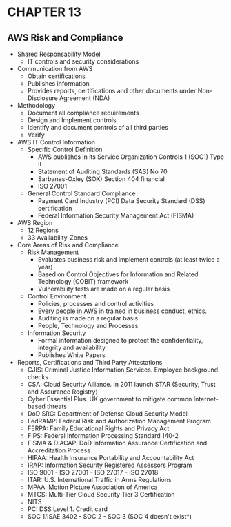 # CHAPTER 13

## AWS Risk and Compliance

* Shared Responsability Model
  * IT controls and security considerations
* Communication from AWS
  * Obtain certifications
  * Publishes information
  * Provides reports, certifications and other documents under Non-Disclosure Agreement (NDA)
* Methodology
  * Document all compliance requirements
  * Design and Implement controls
  * Identify and document controls of all third parties
  * Verify
* AWS IT Control Information
  * Specific Control Definition
    * AWS publishes in its Service Organization Controls 1 (SOC1) Type II
    * Statement of Auditing Standards (SAS) No 70
    * Sarbanes-Oxley (SOX) Section 404 financial
    * ISO 27001
  * General Control Standard Compliance
    * Payment Card Industry (PCI) Data Security Standard (DSS) certification
    * Federal Information Security Management Act (FISMA)
* AWS Region
  * 12 Regions
  * 33 Availability-Zones
* Core Areas of Risk and Compliance
  * Risk Management
    * Evaluates business risk and implement controls (at least twice a year)
    * Based on Control Objectives for Information and Related Technology (COBIT) framework
    * Vulnerability tests are made on a regular basis
  * Control Environment
    * Policies, processes and control activities
    * Every people in AWS in trained in business conduct, ethics.
    * Auditing is made on a regular basis
    * People, Technology and Processes
  * Information Security
    * Formal information designed to protect the confidentiality, integrity and availability
    * Publishes White Papers
* Reports, Certifications and Third Party Attestations
  * CJIS: Criminal Justice Information Services. Employee background checks
  * CSA: Cloud Security Alliance. In 2011 launch STAR (Security, Trust and Assurance Registry)
  * Cyber Essential Plus. UK government to mitigate common Internet-based threats
  * DoD SRG: Department of Defense Cloud Security Model
  * FedRAMP: Federal Risk and Authorization Management Program
  * FERPA: Family Educational Rights and Privacy Act
  * FIPS: Federal Information Processing Standard 140-2
  * FISMA & DIACAP: DoD Information Assurance Certification and Accreditation Process
  * HIPAA: Health Insurance Portability and Accountability Act
  * IRAP: Information Security Registered Assessors Program
  * ISO 9001 - ISO 27001 - ISO 27017 - ISO 27018
  * ITAR: U.S. International Traffic in Arms Regulations
  * MPAA: Motion Picture Association of America
  * MTCS: Multi-Tier Cloud Security Tier 3 Certification
  * NITS
  * PCI DSS Level 1. Credit card
  * SOC 1/ISAE 3402 - SOC 2 - SOC 3 (SOC 4 doesn't exist*)
